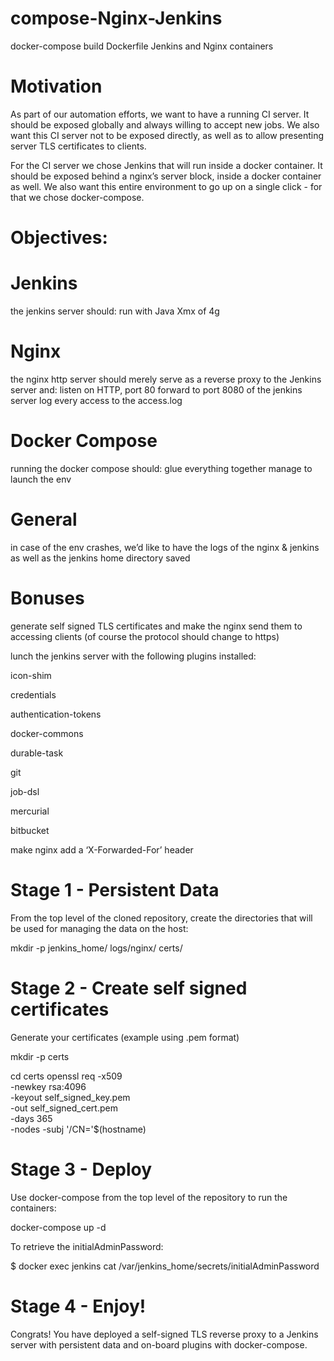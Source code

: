 # compose-Nginx-Jenkins
docker-compose build Dockerfile Jenkins and Nginx containers

# Motivation

As part of our automation efforts, we want to have a running CI server. It should be exposed globally and always willing to accept new jobs. We also want this CI server not to be exposed directly, as well as to allow presenting server TLS certificates to clients.

For the CI server we chose Jenkins that will run inside a docker container. It should be exposed behind a nginx’s server block, inside a docker container as well. We also want this entire environment to go up on a single click - for that we chose docker-compose.  

# Objectives:

# Jenkins

the jenkins server should:
run with Java Xmx of 4g

# Nginx 

the nginx http server should merely serve as a reverse proxy to the Jenkins server and:
listen on HTTP, port 80 
forward to port 8080 of the jenkins server
log every access to the access.log

# Docker Compose

running the docker compose should:
glue everything together 
manage to launch the env 


# General

in case of the env crashes, we’d like to have the logs of the nginx & jenkins as well as the jenkins home directory saved

# Bonuses

generate self signed TLS certificates and make the nginx send them to accessing clients (of course the protocol should change to https)

lunch the jenkins server with the following plugins installed:

icon-shim

credentials 

authentication-tokens

docker-commons

durable-task

git

job-dsl

mercurial

bitbucket

make nginx add a ‘X-Forwarded-For’ header 

# Stage 1 - Persistent Data
From the top level of the cloned repository, create the directories that will be used for managing the data on the host:

mkdir -p jenkins_home/ logs/nginx/ certs/


# Stage 2 - Create self signed certificates
Generate your certificates (example using .pem format)

mkdir -p certs

cd certs
openssl req -x509 \
  -newkey rsa:4096 \
  -keyout self_signed_key.pem \
  -out self_signed_cert.pem \
  -days 365 \
  -nodes -subj '/CN='$(hostname)

# Stage 3 - Deploy
Use docker-compose from the top level of the repository to run the containers:

docker-compose up -d

To retrieve the initialAdminPassword:

$ docker exec jenkins cat /var/jenkins_home/secrets/initialAdminPassword

# Stage 4 - Enjoy!

Congrats!
You have deployed a self-signed TLS reverse proxy to a Jenkins server with persistent data and on-board plugins with docker-compose.

